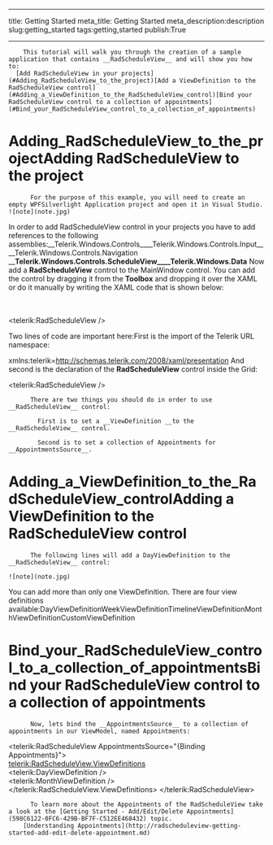___
title: Getting Started
meta_title: Getting Started
meta_description:description
slug:getting_started
tags:getting,started
publish:True
___



        This tutorial will walk you through the creation of a sample application that contains __RadScheduleView__ and will show you how to:
      [Add RadScheduleView in your projects](#Adding_RadScheduleView_to_the_project)[Add a ViewDefinition to the RadScheduleView control](#Adding_a_ViewDefinition_to_the_RadScheduleView_control)[Bind your RadScheduleView control to a collection of appointments](#Bind_your_RadScheduleView_control_to_a_collection_of_appointments)



# Adding_RadScheduleView_to_the_projectAdding RadScheduleView to the project


          For the purpose of this example, you will need to create an empty WPFSilverlight Application project and open it in Visual Studio.
    ![note](note.jpg)
    	



In order to add RadScheduleView control in your projects you have to add references to the following assemblies:__Telerik.Windows.Controls____Telerik.Windows.Controls.Input____Telerik.Windows.Controls.Navigation ____Telerik.Windows.Controls.ScheduleView____Telerik.Windows.Data__
            Now add a __RadScheduleView__ control to the MainWindow control. You can add the control by dragging it from the __Toolbox__ and dropping it over the XAML or do it manually by writing the XAML code that is shown below:
          
<Window x:Class="GettingStarted.MainWindow"         
 xmlns="http://schemas.microsoft.com/winfx/2006/xaml/presentation"         
 xmlns:x="http://schemas.microsoft.com/winfx/2006/xaml"         
 xmlns:telerik="http://schemas.telerik.com/2008/xaml/presentation"         
 Title="MainWindow" Height="350" Width="790">     
 <Grid>           
  <telerik:RadScheduleView />     
 </Grid>
</Window>



Two lines of code are important here:First is the import of the Telerik URL namespace:
          


xmlns:telerik=http://schemas.telerik.com/2008/xaml/presentation
            And second is the declaration of the __RadScheduleView__ control inside the Grid:
          
<telerik:RadScheduleView />


          There are two things you should do in order to use __RadScheduleView__ control:
        
            First is to set a __ViewDefinition __to the __RadScheduleView__ control.
          
            Second is to set a collection of Appointments for __AppointmentsSource__.
          

# Adding_a_ViewDefinition_to_the_RadScheduleView_controlAdding a ViewDefinition to the RadScheduleView control


          The following lines will add a DayViewDefinition to the __RadScheduleView__ control:
        
    ![note](note.jpg)
    	



You can add more than only one ViewDefinition. There are four view definitions available:DayViewDefinitionWeekViewDefinitionTimelineViewDefinitionMonthViewDefinitionCustomViewDefinition

# Bind_your_RadScheduleView_control_to_a_collection_of_appointmentsBind your RadScheduleView control to a collection of appointments


          Now, lets bind the __AppointmentsSource__ to a collection of appointments in our ViewModel, named Appointments:
        
<telerik:RadScheduleView AppointmentsSource="{Binding Appointments}">             
 <telerik:RadScheduleView.ViewDefinitions>                  
  <telerik:DayViewDefinition />                  
  <telerik:MonthViewDefinition />             
 </telerik:RadScheduleView.ViewDefinitions>
</telerik:RadScheduleView>




          To learn more about the Appointments of the RadScheduleView take a look at the [Getting Started - Add/Edit/Delete Appointments](598C6122-0FC6-429B-BF7F-C512EE468432) topic.
        [Understanding Appointments](http://radscheduleview-getting-started-add-edit-delete-appointment.md)
